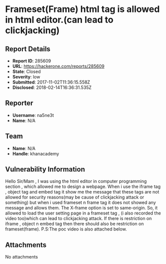 # Frameset(Frame) html tag is allowed in html editor.(can lead to clickjacking)

## Report Details
- **Report ID**: 285609
- **URL**: https://hackerone.com/reports/285609
- **State**: Closed
- **Severity**: low
- **Submitted**: 2017-11-02T11:36:15.558Z
- **Disclosed**: 2018-02-14T16:36:31.535Z

## Reporter
- **Username**: na5ne3t
- **Name**: N/A

## Team
- **Name**: N/A
- **Handle**: khanacademy

## Vulnerability Information
Hello Sir/Mam ,
I was using the html editor in computer programming section , which allowed me to design a webpage. When i use the iframe tag , object tag and embed tag it show me the message that these tags are not allowed for security reasons(may be cause of clickjacking attack or something) but when i used frameset n frame tag it does not showed any message and allows them. 
The  X-frame option is set to same-origin. So, it allowed to load the user setting page in a frameset tag , (i also recorded the video too)which can lead to clickjacking attack. If there is restriction on iframe , object n embed tag then there should also be restriction on frameset(frame). 
P.S:The poc video is also attached below.

## Attachments
No attachments
